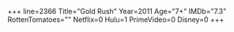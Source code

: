 +++
line=2366
Title="Gold Rush"
Year=2011
Age="7+"
IMDb="7.3"
RottenTomatoes=""
Netflix=0
Hulu=1
PrimeVideo=0
Disney=0
+++

